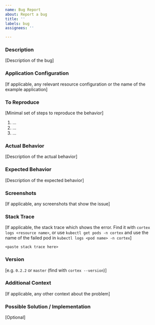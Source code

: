 ```yaml
---
name: Bug Report
about: Report a bug
title: ''
labels: bug
assignees: ''

---
```


<!--- Please fill out the sections, deleting any that are not applicable -->

### Description

[Description of the bug]

### Application Configuration

[If applicable, any relevant resource configuration or the name of the example application]

### To Reproduce

[Minimal set of steps to reproduce the behavior]

1. ...
2. ...
3. ...

### Actual Behavior

[Description of the actual behavior]

### Expected Behavior

[Description of the expected behavior]

### Screenshots

[If applicable, any screenshots that show the issue]

### Stack Trace

[If applicable, the stack trace which shows the error. Find it with `cortex logs <resource name>`, or use `kubectl get pods -n cortex` and use the name of the failed pod in `kubectl logs <pod name> -n cortex`]

```
<paste stack trace here>
```

### Version

[e.g. `0.2.2` or `master` (find with `cortex --version`)]

### Additional Context

[If applicable, any other context about the problem]

### Possible Solution / Implementation

[Optional]
